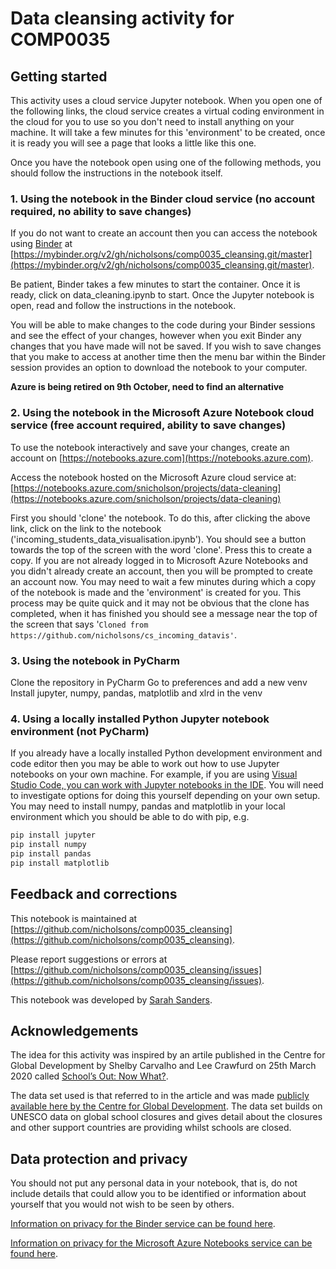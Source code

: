# Data cleansing activity for COMP0035

## Getting started
This activity uses a cloud service Jupyter notebook. When you open one of the following links, the cloud service creates a virtual coding environment in the cloud for you to use so you don't need to install anything on your machine. It will take a few minutes for this 'environment' to be created, once it is ready you will see a page that looks a little like this one.

Once you have the notebook open using one of the following methods, you should follow the instructions in the notebook itself.

### 1. Using the notebook in the Binder cloud service (no account required, no ability to save changes)
If you do not want to create an account then you can access the notebook using [Binder](https://mybinder.org) at [https://mybinder.org/v2/gh/nicholsons/comp0035_cleansing.git/master](https://mybinder.org/v2/gh/nicholsons/comp0035_cleansing.git/master).  

Be patient, Binder takes a few minutes to start the container. Once it is ready, click on data_cleaning.ipynb to start. Once the Jupyter notebook is open, read and follow the instructions in the notebook.

You will be able to make changes to the code during your Binder sessions and see the effect of your changes, however when you exit Binder any changes that you have made will not be saved. If you wish to save changes that you make to access at another time then the menu bar within the Binder session provides an option to download the notebook to your computer.

**Azure is being retired on 9th October, need to find an alternative**
### 2. Using the notebook in the Microsoft Azure Notebook cloud service (free account required, ability to save changes)
To use the notebook interactively and save your changes, create an account on [https://notebooks.azure.com](https://notebooks.azure.com). 

Access the notebook hosted on the Microsoft Azure cloud service at:
[https://notebooks.azure.com/snicholson/projects/data-cleaning](https://notebooks.azure.com/snicholson/projects/data-cleaning)

First you should 'clone' the notebook. To do this, after clicking the above link, click on the link to the notebook ('incoming_students_data_visualisation.ipynb'). You should see a button towards the top of the screen with the word 'clone'. Press this to create a copy. If you are not already logged in to Microsoft Azure Notebooks and you didn't already create an account, then you will be prompted to create an account now. You may need to wait a few minutes during which a copy of the notebook is made and the 'environment' is created for you. This process may be quite quick and it may not be obvious that the clone has completed, when it has finished you should see a message near the top of the screen that says '```Cloned from https://github.com/nicholsons/cs_incoming_datavis'```.

### 3. Using the notebook in PyCharm
Clone the repository in PyCharm
Go to preferences and add a new venv
Install jupyter, numpy, pandas, matplotlib and xlrd in the venv


### 4. Using a locally installed Python Jupyter notebook environment (not PyCharm)
If you already have a locally installed Python development environment and code editor then you may be able to work out how to use Jupyter notebooks on your own machine. 
For example, if you are using [Visual Studio Code, you can work with Jupyter notebooks in the IDE](https://code.visualstudio.com/docs/python/jupyter-support). 
You will need to investigate options for doing this yourself depending on your own setup. 
You may need to install numpy, pandas and matplotlib in your local environment which you should be able to do with pip, e.g. 
```python
pip install jupyter
pip install numpy
pip install pandas
pip install matplotlib
```

## Feedback and corrections
This notebook is maintained at [https://github.com/nicholsons/comp0035_cleansing](https://github.com/nicholsons/comp0035_cleansing). 

Please report suggestions or errors at [https://github.com/nicholsons/comp0035_cleansing/issues](https://github.com/nicholsons/comp0035_cleansing/issues).

This notebook was developed by [Sarah Sanders](mailto:sarah.sanders@ucl.ac.uk).

## Acknowledgements
The idea for this activity was inspired by an artile published in the Centre for Global Development by Shelby Carvalho and Lee Crawfurd on 25th March 2020 called [School’s Out: Now What?](https://www.cgdev.org/blog/schools-out-now-what).

The data set used is that referred to in the article and was made [publicly available here by the Centre for Global Development]( https://docs.google.com/spreadsheets/d/1ndHgP53atJ5J-EtxgWcpSfYG8LdzHpUsnb6mWybErYg/edit?ts=5e6f893e#gid=0). The data set builds on UNESCO data on global school closures and gives detail about the closures and other support countries are providing whilst schools are closed.

## Data protection and privacy
You should not put any personal data in your notebook, that is, do not include details that could allow you to be identified or information about yourself that you would not wish to be seen by others.

[Information on privacy for the Binder service can be found here](https://mybinder.readthedocs.io/en/latest/faq.html).

[Information on privacy for the Microsoft Azure Notebooks service can be found here](https://privacy.microsoft.com/en-gb/privacystatement).


